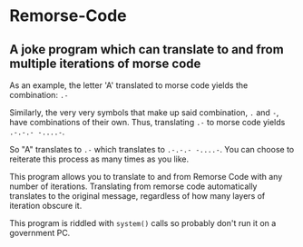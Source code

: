 # Remorse-Code

## A joke program which can translate to and from multiple iterations of morse code

As an example, the letter 'A' translated to morse code yields the combination: `.-`

Similarly, the very very symbols that make up said combination, `.` and `-`, have combinations of their own. 
Thus, translating `.-` to morse code yields `.-.-.- -....-`. 

So "A" translates to `.-` which translates to `.-.-.- -....-`. You can choose to reiterate this process as many times as you like.

This program allows you to translate to and from Remorse Code with any number of iterations. Translating from remorse code automatically translates to the original message, regardless of how many layers of iteration obscure it.

This program is riddled with `system()` calls so probably don't run it on a government PC.
